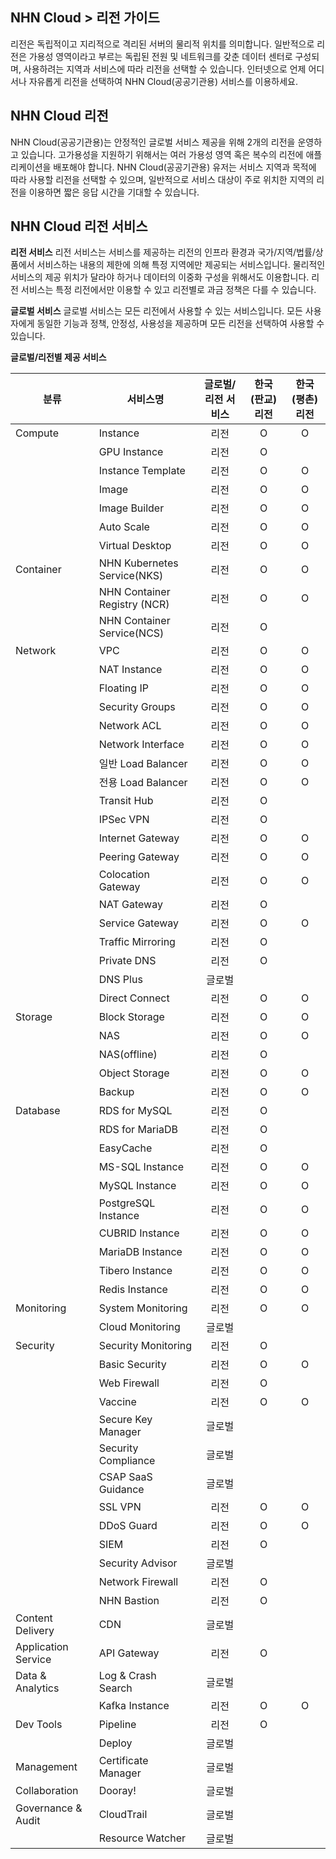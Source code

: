 ## NHN Cloud > 리전 가이드
리전은 독립적이고 지리적으로 격리된 서버의 물리적 위치를 의미합니다.
일반적으로 리전은 가용성 영역이라고 부르는 독립된 전원 및 네트워크를 갖춘 데이터 센터로 구성되며, 사용하려는 지역과 서비스에 따라 리전을 선택할 수 있습니다.
인터넷으로 언제 어디서나 자유롭게 리전을 선택하여 NHN Cloud(공공기관용) 서비스를 이용하세요.

## NHN Cloud 리전
NHN Cloud(공공기관용)는 안정적인 글로벌 서비스 제공을 위해 2개의 리전을 운영하고 있습니다.
고가용성을 지원하기 위해서는 여러 가용성 영역 혹은 복수의 리전에 애플리케이션을 배포해야 합니다.
NHN Cloud(공공기관용) 유저는 서비스 지역과 목적에 따라 사용할 리전을 선택할 수 있으며, 일반적으로 서비스 대상이 주로 위치한 지역의 리전을 이용하면 짧은 응답 시간을 기대할 수 있습니다.

## NHN Cloud 리전 서비스
**리전 서비스**
리전 서비스는 서비스를 제공하는 리전의 인프라 환경과 국가/지역/법률/상품에서 서비스하는 내용의 제한에 의해 특정 지역에만 제공되는 서비스입니다.
물리적인 서비스의 제공 위치가 달라야 하거나 데이터의 이중화 구성을 위해서도 이용합니다.
리전 서비스는 특정 리전에서만 이용할 수 있고 리전별로 과금 정책은 다를 수 있습니다.

**글로벌 서비스**
글로벌 서비스는 모든 리전에서 사용할 수 있는 서비스입니다.
모든 사용자에게 동일한 기능과 정책, 안정성, 사용성을 제공하며 모든 리전을 선택하여 사용할 수 있습니다.

**글로벌/리전별 제공 서비스**

| 분류 | 서비스명 | 글로벌/리전 서비스 | 한국(판교) 리전 | 한국(평촌) 리전 | 
| --- | ---- | :--------: | :-------: | :-------: | 
| Compute | Instance | 리전 | O | O | 
|  | GPU Instance | 리전 | O |  |
|  | Instance Template | 리전 | O | O | 
|  | Image | 리전 | O | O | 
|  | Image Builder  | 리전 | O | O |
|  | Auto Scale | 리전 | O | O | 
|  | Virtual Desktop | 리전 | O | O | 
| Container | NHN Kubernetes Service(NKS) | 리전 | O | O |
|  | NHN Container Registry (NCR) | 리전 | O | O |
|  | NHN Container Service(NCS)  | 리전 | O |  |
| Network | VPC | 리전 | O | O |
|  | NAT Instance | 리전 | O | O |
|  | Floating IP | 리전 | O | O | 
|  | Security Groups | 리전 | O | O | 
|  | Network ACL | 리전 | O | O |
|  | Network Interface | 리전 | O | O | 
|  | 일반 Load Balancer | 리전 | O | O | 
|  | 전용 Load Balancer | 리전 | O | O |
|  | Transit Hub  | 리전 | O |  |
|  | IPSec VPN | 리전 | O |  |
|  | Internet Gateway | 리전 | O | O | 
|  | Peering Gateway | 리전 | O | O | 
|  | Colocation Gateway | 리전 | O | O |
|  | NAT Gateway | 리전 | O |  |
|  | Service Gateway | 리전 | O | O |
|  | Traffic Mirroring | 리전 | O |  |
|  | Private DNS | 리전 | O |  |
|  | DNS Plus | 글로벌 |  |  |
|  | Direct Connect | 리전 | O | O | 
| Storage | Block Storage | 리전 | O | O | 
|  | NAS | 리전 | O | O | 
|  | NAS(offline) | 리전 | O |  | 
|  | Object Storage | 리전 | O | O |
|  | Backup | 리전 | O | O | 
| Database | RDS for MySQL | 리전 | O |  |
|  | RDS for MariaDB | 리전 | O |  | 
|  | EasyCache | 리전 | O |  |
|  | MS-SQL Instance | 리전 | O | O | 
|  | MySQL Instance | 리전 | O | O | 
|  | PostgreSQL Instance | 리전 | O | O | 
|  | CUBRID Instance  | 리전 | O | O | 
|  | MariaDB Instance  | 리전 | O | O | 
|  | Tibero Instance   | 리전 | O | O | 
|  | Redis Instance | 리전 | O | O | 
| Monitoring | System Monitoring | 리전 | O | O |
|  | Cloud Monitoring | 글로벌 |  |  | 
| Security | Security Monitoring | 리전 | O |  |
|  | Basic Security | 리전 | O | O | 
|  | Web Firewall | 리전 | O |  |
|  | Vaccine | 리전 | O | O |
|  | Secure Key Manager | 글로벌 |  |  | 
|  | Security Compliance | 글로벌 |  |  | 
|  | CSAP SaaS Guidance | 글로벌 |  |  |
|  | SSL VPN | 리전 | O | O |
|  | DDoS Guard | 리전 | O | O |
|  | SIEM | 리전 | O |  | 
|  | Security Advisor | 글로벌 |  |  |  
|  | Network Firewall | 리전 | O |  |
|  | NHN Bastion | 리전 | O |  |
| Content Delivery | CDN | 글로벌 |  |  |
| Application Service | API Gateway | 리전 | O |  | 
| Data & Analytics | Log & Crash Search | 글로벌 |  |  |
|  | Kafka Instance | 리전 | O | O | 
| Dev Tools | Pipeline | 리전 | O |  | 
|  | Deploy | 글로벌 |  |  | 
| Management | Certificate Manager | 글로벌 |  |  |
| Collaboration | Dooray! | 글로벌 |  |  |
| Governance & Audit | CloudTrail | 글로벌 |  |  | 
|  | Resource Watcher | 글로벌 |  |  |
